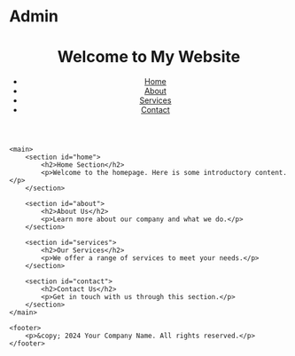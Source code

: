 # Admin
<!DOCTYPE html>
<html lang="en">
<head>
    <meta charset="UTF-8">
    <meta name="viewport" content="width=device-width, initial-scale=1.0">
    <title>Your Page Title</title>
</head>
<body>
    <header>
        <h1>Welcome to My Website</h1>
        <nav>
            <ul>
                <li><a href="#home">Home</a></li>
                <li><a href="#about">About</a></li>
                <li><a href="#services">Services</a></li>
                <li><a href="#contact">Contact</a></li>
            </ul>
        </nav>
    </header>

    <main>
        <section id="home">
            <h2>Home Section</h2>
            <p>Welcome to the homepage. Here is some introductory content.</p>
        </section>

        <section id="about">
            <h2>About Us</h2>
            <p>Learn more about our company and what we do.</p>
        </section>

        <section id="services">
            <h2>Our Services</h2>
            <p>We offer a range of services to meet your needs.</p>
        </section>

        <section id="contact">
            <h2>Contact Us</h2>
            <p>Get in touch with us through this section.</p>
        </section>
    </main>

    <footer>
        <p>&copy; 2024 Your Company Name. All rights reserved.</p>
    </footer>
</body>
</html>
